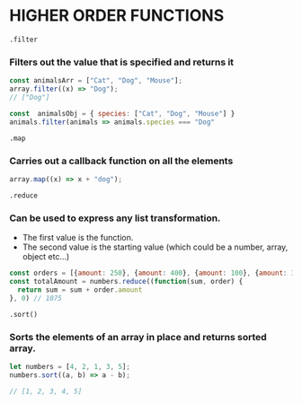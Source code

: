 # HIGHER ORDER FUNCTIONS

`.filter`

### Filters out the value that is specified and returns it

```javascript
const animalsArr = ["Cat", "Dog", "Mouse"];
array.filter((x) => "Dog");
// ["Dog"]
```

```javascript
const  animalsObj = { species: ["Cat", "Dog", "Mouse"] }
animals.filter(animals => animals.species === "Dog"
```

`.map`

### Carries out a callback function on all the elements

```javascript
array.map((x) => x + "dog");
```

`.reduce`

### Can be used to express any list transformation.

- The first value is the function.
- The second value is the starting value (which could be a number, array, object etc...)

```javascript
const orders = [{amount: 250}, {amount: 400}, {amount: 100}, {amount: 325}]
const totalAmount = numbers.reduce((function(sum, order) {
  return sum = sum + order.amount
}, 0) // 1075
```

`.sort()`

### Sorts the elements of an array in place and returns sorted array.

```javascript
let numbers = [4, 2, 1, 3, 5];
numbers.sort((a, b) => a - b);

// [1, 2, 3, 4, 5]
```
